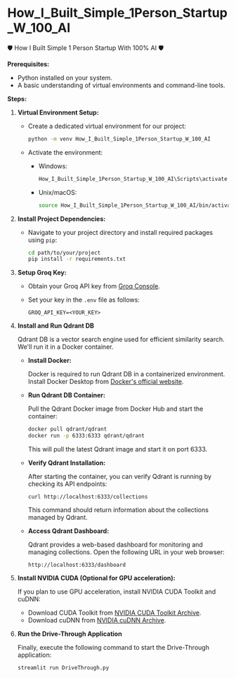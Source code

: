 # How_I_Built_Simple_1Person_Startup_W_100_AI

🛡 How I Built Simple 1 Person Startup With 100% AI 🛡

**Prerequisites:**

- Python installed on your system.
- A basic understanding of virtual environments and command-line tools.

**Steps:**

1. **Virtual Environment Setup:**

   - Create a dedicated virtual environment for our project:
   
     ```bash
     python -m venv How_I_Built_Simple_1Person_Startup_W_100_AI
     ```

   - Activate the environment:
   
     - Windows:
       ```bash
       How_I_Built_Simple_1Person_Startup_W_100_AI\Scripts\activate
       ```
     - Unix/macOS:
       ```bash
       source How_I_Built_Simple_1Person_Startup_W_100_AI/bin/activate
       ```

2. **Install Project Dependencies:**

   - Navigate to your project directory and install required packages using `pip`:
   
     ```bash
     cd path/to/your/project
     pip install -r requirements.txt
     ```

3. **Setup Groq Key:**

   - Obtain your Groq API key from [Groq Console](https://console.groq.com/keys).
   - Set your key in the `.env` file as follows:
   
     ```plaintext
     GROQ_API_KEY=<YOUR_KEY>
     ```

4. **Install and Run Qdrant DB**

   Qdrant DB is a vector search engine used for efficient similarity search. We'll run it in a Docker container.

   - **Install Docker:**

     Docker is required to run Qdrant DB in a containerized environment. Install Docker Desktop from [Docker's official website](https://www.docker.com/products/docker-desktop).

   - **Run Qdrant DB Container:**

     Pull the Qdrant Docker image from Docker Hub and start the container:

     ```bash
     docker pull qdrant/qdrant
     docker run -p 6333:6333 qdrant/qdrant
     ```

     This will pull the latest Qdrant image and start it on port 6333.

   - **Verify Qdrant Installation:**

     After starting the container, you can verify Qdrant is running by checking its API endpoints:

     ```plaintext
     curl http://localhost:6333/collections
     ```

     This command should return information about the collections managed by Qdrant.

   - **Access Qdrant Dashboard:**

     Qdrant provides a web-based dashboard for monitoring and managing collections. Open the following URL in your web browser:

     ```
     http://localhost:6333/dashboard
     ```

5. **Install NVIDIA CUDA (Optional for GPU acceleration):**

   If you plan to use GPU acceleration, install NVIDIA CUDA Toolkit and cuDNN:

   - Download CUDA Toolkit from [NVIDIA CUDA Toolkit Archive](https://developer.nvidia.com/cuda-toolkit-archive).
   - Download cuDNN from [NVIDIA cuDNN Archive](https://developer.nvidia.com/rdp/cudnn-archive).

6. **Run the Drive-Through Application**

   Finally, execute the following command to start the Drive-Through application:

   ```bash
   streamlit run DriveThrough.py
